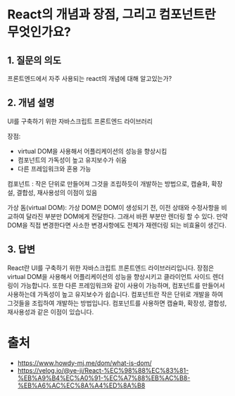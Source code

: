 # React의 개념과 장점, 그리고 컴포넌트란 무엇인가요?

## 1. 질문의 의도

프론트엔드에서 자주 사용되는 react의 개념에 대해 알고있는가?

## 2. 개념 설명

UI를 구축하기 위한 자바스크립트 프론트엔드 라이브러리

장점:

- virtual DOM을 사용해서 어플리케이션의 성능을 향상시킴
- 컴포넌트의 가독성이 높고 유지보수가 쉬움
- 다른 프레임워크와 혼용 가능

컴포넌트 : 작은 단위로 만들어져 그것을 조립하듯이 개발하는 방법으로, 캡슐화, 확장설, 결합성, 재사용성의 이점이 있음

가상 돔(virtual DOM):
가상 DOM은 DOM이 생성되기 전, 이전 상태와 수정사항을 비교하여 달라진 부분만 DOM에게 전달한다. 그래서 바뀐 부분만 렌더링 할 수 있다. 만약 DOM을 직접 변경한다면 사소한 변경사항에도 전체가 재렌더링 되는 비효율이 생긴다.

## 3. 답변

React란 UI를 구축하기 위한 자바스크립트 프론트엔드 라이브러리입니다. 장점은 virtual DOM을 사용해서 어플리케이션의 성능을 향상시키고 클라이언트 사이드 렌더링이 가능합니다. 또한 다른 프레임워크와 같이 사용이 가능하며, 컴포넌트를 만들어서 사용하는데 가독성이 높고 유지보수가 쉽습니다. 컴포넌트란 작은 단위로 개발을 하여 그것들을 조립하여 개발하는 방법입니다. 컴포넌트를 사용하면 캡슐화, 확장성, 결합성, 재사용성과 같은 이점이 있습니다.

# 출처

- https://www.howdy-mj.me/dom/what-is-dom/
- https://velog.io/@ye-ji/React-%EC%98%88%EC%83%81-%EB%A9%B4%EC%A0%91-%EC%A7%88%EB%AC%B8-%EB%A6%AC%EC%8A%A4%ED%8A%B8
